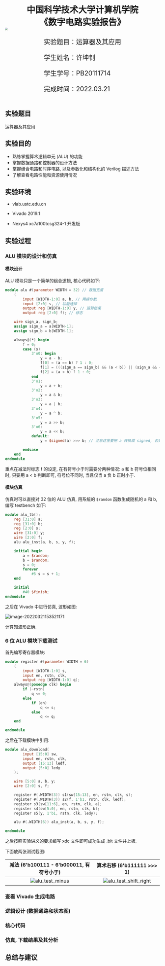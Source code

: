 <div style="text-align:center;font-size:2em;font-weight:bold">中国科学技术大学计算机学院</div>

<div style="text-align:center;font-size:2em;font-weight:bold">《数字电路实验报告》</div>







<img src="logo.png" style="zoom: 50%;" />





<div style="display: flex;flex-direction: column;align-items: center;font-size:1.5em">
<div>
<p>实验题目：运算器及其应用</p>
<p>学生姓名：许坤钊</p>
<p>学生学号：PB20111714</p>
<p>完成时间：2022.03.21</p>
</div>
</div>


<div style="page-break-after:always"></div>

## 实验题目

运算器及其应用

## 实验目的

- 熟练掌握算术逻辑单元 (ALU) 的功能
- 掌握数据通路和控制器的设计方法
- 掌握组合电路和时序电路, 以及参数化和结构化的 Verilog 描述方法
- 了解查看电路性能和资源使用情况

## 实验环境

+ vlab.ustc.edu.cn

+ Vivado 2019.1

+ Nexys4 xc7a100tcsg324-1 开发板

## 实验过程

### ALU 模块的设计和仿真

#### 模块设计

ALU 模块只是一个简单的组合逻辑, 核心代码如下:

```verilog
module alu #(parameter WIDTH = 32) // 数据宽度
    (
        input [WIDTH-1:0] a, b, // 两操作数
        input [2:0] s, // 功能选择
        output reg [WIDTH-1:0] y, // 运算结果
        output reg [2:0] f); // 标志

    wire sign_a, sign_b;
    assign sign_a = a[WIDTH-1];
    assign sign_b = b[WIDTH-1];

    always@(*) begin
        f = 0;
        case (s)
            3'o0: begin
                y = a - b;
                f[0] = (a == b) ? 1 : 0;
                f[1] = (((sign_a == sign_b) && (a < b)) || (sign_a && ~sign_b)) ? 1 : 0;
                f[2] = (a < b) ? 1 : 0;
            end
            3'o1:
                y = a + b;
            3'o2:
                y = a & b;
            3'o3:
                y = a | b;
            3'o4:
                y = a ^ b;
            3'o5:
                y = a >> b;
            3'o6:
                y = a << b;
            default:
                y = $signed(a) >>> b; // 注意这里要把 a 转换成 signed, 否则默认是无符号

        endcase
    end
endmodule
```

重点在减法时标志 f 的设定, 在有符号小于时需要分两种情况: a 和 b 符号位相同时, 只要用 a < b 判断即可, 符号位不同时, 当且仅当 a 负 b 正时小于.

#### 模块仿真

仿真时可以直接对 32 位的 ALU 仿真, 用系统的 `$random` 函数生成随机的 a 和 b, 编写 testbench 如下:

```verilog
module alu_tb();
    reg [31:0] a;
    reg [31:0] b;
    reg [2:0] s;
    wire [31:0] y;
    wire [2:0] f;
    alu alu_inst(a, b, s, y, f);

    initial begin
        a = $random;
        b = $random;
        s = 0;
        forever
            #5 s = s + 1;
    end

    initial
        #40 $finish;
endmodule
```

之后在 Vivado 中进行仿真, 波形如图:

![image-20220321153521171](images/alu_wave.png)

计算知波形正确.

### 6 位 ALU 模块下载测试

首先编写寄存器模块:

```verilog
module register #(parameter WIDTH = 6)
    (
        input [WIDTH-1:0] s,
        input en, rstn, clk,
        output reg [WIDTH-1:0] q);
    always@(posedge clk) begin
        if (~rstn)
            q <= 0;
        else
            if (en)
                q <= s;
            else
                q <= q;
    end

endmodule
```

之后在下载模块中引用:

```verilog
module alu_download(
        input [15:0] sw,
        input en, rstn, clk,
        output [15:13] ledf,
        output [5:0] ledy
    );

    wire [5:0] a, b, y;
    wire [2:0] s, f;

    register #(.WIDTH(3)) s1(sw[15:13], en, rstn, clk, s);
    register #(.WIDTH(3)) s2(f, 1'b1, rstn, clk, ledf);
    register s3(sw[11:6], en, rstn, clk, a);
    register s4(sw[5:0], en, rstn, clk, b);
    register s5(y, 1'b1, rstn, clk, ledy);

    alu #(.WIDTH(6)) alu_inst(a, b, s, y, f);

endmodule
```

之后按照实验讲义的要求编写 xdc 文件即可成功生成 .bit 文件并上板.

下面放两张测试截图:

|   减法 (6'b100111 - 6'b000011, 有符号小于)   |                算术右移 (6'b111111 >>> 1)                |
| :------------------------------------------: | :------------------------------------------------------: |
| ![alu_test_minus](images/alu_test_minus.jpg) | ![alu_test_shift_right](images/alu_test_shift_right.jpg) |

### 查看 Vivado 生成电路

### 逻辑设计 (数据通路和状态图)

### 核心代码

### 仿真, 下载结果及其分析

## 总结与建议